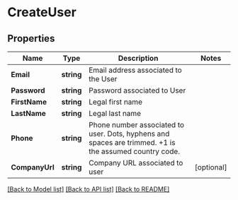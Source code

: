 # CreateUser

## Properties
Name | Type | Description | Notes
------------ | ------------- | ------------- | -------------
**Email** | **string** | Email address associated to the User | 
**Password** | **string** | Password associated to User | 
**FirstName** | **string** | Legal first name | 
**LastName** | **string** | Legal last name | 
**Phone** | **string** | Phone number associated to user. Dots, hyphens and spaces are trimmed. +1 is the assumed country code. | 
**CompanyUrl** | **string** | Company URL associated to user | [optional] 

[[Back to Model list]](../README.md#documentation-for-models) [[Back to API list]](../README.md#documentation-for-api-endpoints) [[Back to README]](../README.md)


